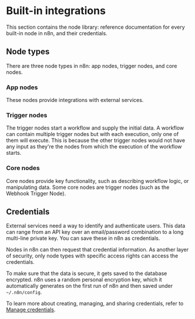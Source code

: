 # Built-in integrations

This section contains the node library: reference documentation for every built-in node in n8n, and their credentials.

## Node types

There are three node types in n8n: app nodes, trigger nodes, and core nodes.

### App nodes

These nodes provide integrations with external services.

### Trigger nodes

The trigger nodes start a workflow and supply the initial data. A workflow can contain multiple trigger nodes but with each execution, only one of them will execute. This is because the other trigger nodes would not have any input as they're the nodes from which the execution of the workflow starts.

### Core nodes

Core nodes provide key functionality, such as describing workflow logic, or manipulating data. Some core nodes are trigger nodes (such as the Webhook Trigger Node).

## Credentials

External services need a way to identify and authenticate users. This data can range from an API key over an email/password combination to a long multi-line private key. You can save these in n8n as credentials.

Nodes in n8n can then request that credential information. As another layer of security, only node types with specific access rights can access the credentials.

To make sure that the data is secure, it gets saved to the database encrypted. n8n uses a random personal encryption key, which it automatically generates on the first run of n8n and then saved under `~/.n8n/config`.

To learn more about creating, managing, and sharing credentials, refer to [Manage credentials](/credentials/).
